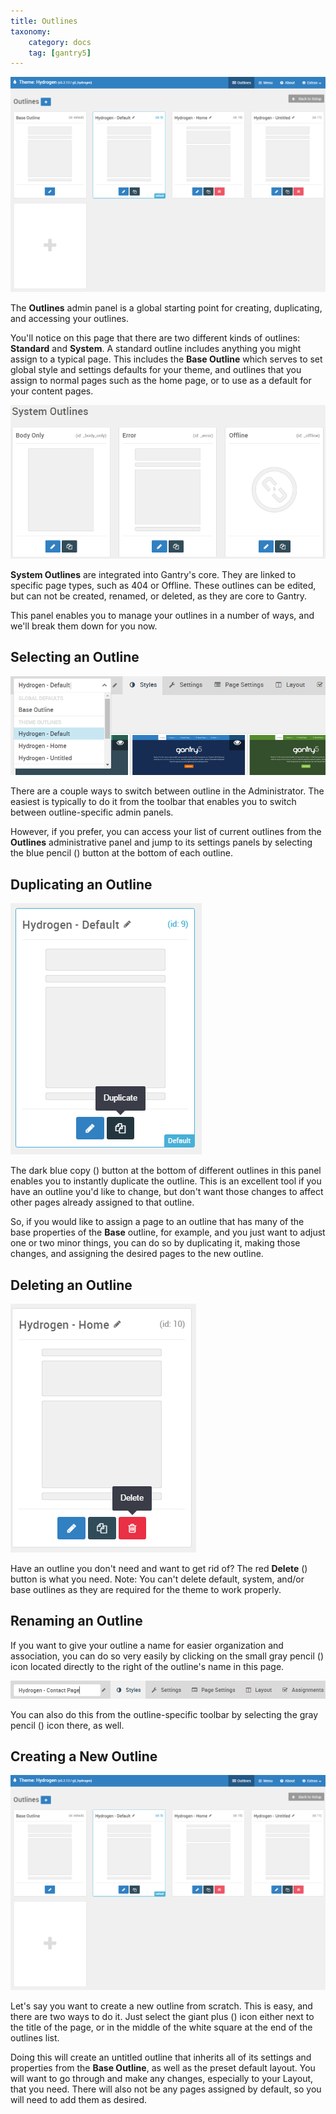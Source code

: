 ```yaml
---
title: Outlines
taxonomy:
    category: docs
    tag: [gantry5]
---
```


![Outlines](outline_1.png?classes=shadow,border)

The **Outlines** admin panel is a global starting point for creating, duplicating, and accessing your outlines. 

You'll notice on this page that there are two different kinds of outlines: **Standard** and **System**. A standard outline includes anything you might assign to a typical page. This includes the **Base Outline** which serves to set global style and settings defaults for your theme, and outlines that you assign to normal pages such as the home page, or to use as a default for your content pages.

![Outlines](outline_5.png?classes=shadow,border)

**System Outlines** are integrated into Gantry's core. They are linked to specific page types, such as 404 or Offline. These outlines can be edited, but can not be created, renamed, or deleted, as they are core to Gantry.

This panel enables you to manage your outlines in a number of ways, and we'll break them down for you now.

## Selecting an Outline

![Outlines](outline_2.png?classes=shadow,border)

There are a couple ways to switch between outline in the Administrator. The easiest is typically to do it from the toolbar that enables you to switch between outline-specific admin panels.

However, if you prefer, you can access your list of current outlines from the **Outlines** administrative panel and jump to its settings panels by selecting the blue pencil (<i class="fa fa-fw fa-pencil"></i>) button at the bottom of each outline.

## Duplicating an Outline

![Outlines](outline_3.png?classes=shadow,border)

The dark blue copy (<i class="fa fa-fw fa-copy"></i>) button at the bottom of different outlines in this panel enables you to instantly duplicate the outline. This is an excellent tool if you have an outline you'd like to change, but don't want those changes to affect other pages already assigned to that outline.

So, if you would like to assign a page to an outline that has many of the base properties of the **Base** outline, for example, and you just want to adjust one or two minor things, you can do so by duplicating it, making those changes, and assigning the desired pages to the new outline.

## Deleting an Outline

![Outlines](outline_4.png?classes=shadow,border)

Have an outline you don't need and want to get rid of? The red **Delete** (<i class="fa fa-fw fa-trash"></i>) button is what you need. Note: You can't delete default, system, and/or base outlines as they are required for the theme to work properly.

## Renaming an Outline

If you want to give your outline a name for easier organization and association, you can do so very easily by clicking on the small gray pencil (<i class="fa fa-fw fa-pencil"></i>) icon located directly to the right of the outline's name in this page. 

![Outlines](outline_6.png?classes=shadow,border)

You can also do this from the outline-specific toolbar by selecting the gray pencil (<i class="fa fa-fw fa-pencil"></i>) icon there, as well.

## Creating a New Outline

![Outlines](outline_1.png?classes=shadow,border)

Let's say you want to create a new outline from scratch. This is easy, and there are two ways to do it. Just select the giant plus (<i class="fa fa-fw fa-plus"></i>) icon either next to the title of the page, or in the middle of the white square at the end of the outlines list.

Doing this will create an untitled outline that inherits all of its settings and properties from the **Base Outline**, as well as the preset default layout. You will want to go through and make any changes, especially to your Layout, that you need. There will also not be any pages assigned by default, so you will need to add them as desired.